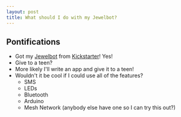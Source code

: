 ```yaml
---
layout: post
title: What should I do with my Jewelbot?
---
```



## Pontifications

* Got my [Jewelbot](http://www.jewelbots.com/) from [Kickstarter](https://www.kickstarter.com/projects/1345510482/jewelbots-friendship-bracelets-that-teach-girls-to)! Yes!
* Give to a teen?
* More likely I'll write an app and give it to a teen!
* Wouldn't it be cool if I could use all of the features?
    * SMS
    * LEDs
    * Bluetooth
    * Arduino
    * Mesh Network (anybody else have one so I can try this out?)

